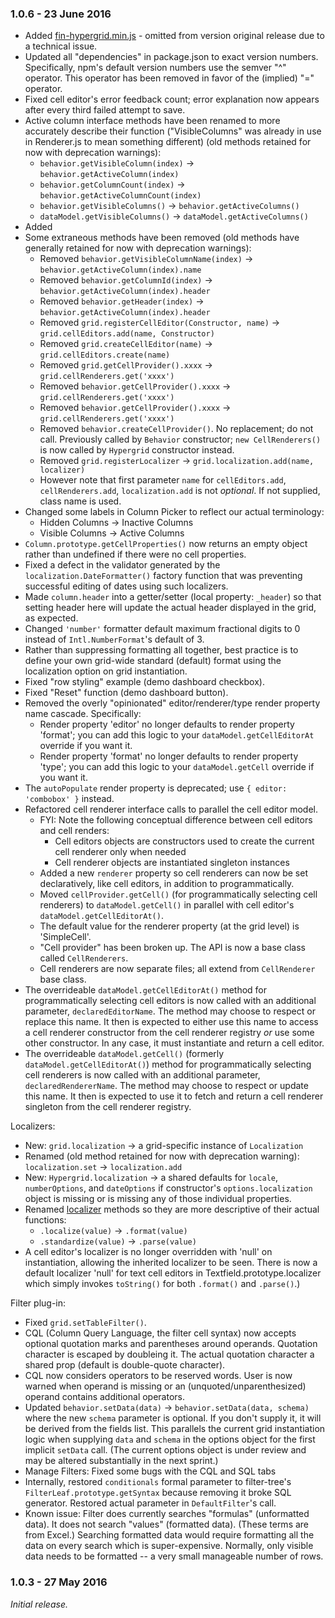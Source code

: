 ### 1.0.6 - 23 June 2016

* Added [fin-hypergrid.min.js](https://openfin.github.io/fin-hypergrid/build/fin-hypergrid.min.js) - omitted from version original release due to a technical issue.
* Updated all "dependencies" in package.json to exact version numbers. Specifically, npm's default version numbers use the semver "^" operator. This operator has been removed in favor of the (implied) "=" operator.
* Fixed cell editor's error feedback count; error explanation now appears after every third failed attempt to save.
* Active column interface methods have been renamed to more accurately describe their function ("VisibleColumns" was already in use in Renderer.js to mean something different) (old methods retained for now with deprecation warnings):
    * `behavior.getVisibleColumn(index)` &#x2192; `behavior.getActiveColumn(index)`
    * `behavior.getColumnCount(index)` &#x2192; `behavior.getActiveColumnCount(index)`
    * `behavior.getVisibleColumns()` &#x2192; `behavior.getActiveColumns()`
    * `dataModel.getVisibleColumns()` &#x2192; `dataModel.getActiveColumns()`
* Added 
* Some extraneous methods have been removed (old methods have generally retained for now with deprecation warnings):
    * Removed `behavior.getVisibleColumnName(index)` &#x2192; `behavior.getActiveColumn(index).name`
    * Removed `behavior.getColumnId(index)` &#x2192; `behavior.getActiveColumn(index).header`
    * Removed `behavior.getHeader(index)` &#x2192; `behavior.getActiveColumn(index).header`
    * Removed `grid.registerCellEditor(Constructor, name)` &#x2192; `grid.cellEditors.add(name, Constructor)`
    * Removed `grid.createCellEditor(name)` &#x2192; `grid.cellEditors.create(name)`
    * Removed `grid.getCellProvider().xxxx` &#x2192; `grid.cellRenderers.get('xxxx')`
    * Removed `behavior.getCellProvider().xxxx` &#x2192; `grid.cellRenderers.get('xxxx')`
    * Removed `behavior.getCellProvider().xxxx` &#x2192; `grid.cellRenderers.get('xxxx')`
    * Removed `behavior.createCellProvider()`. No replacement; do not call. Previously called by `Behavior` constructor; `new CellRenderers()` is now called by `Hypergrid` constructor instead.
    * Removed `grid.registerLocalizer` &#x2192; `grid.localization.add(name, localizer)`
    * However note that first parameter `name` for `cellEditors.add`, `cellRenderers.add`, `localization.add` is not _optional_. If not supplied, class name is used.
* Changed some labels in Column Picker to reflect our actual terminology:
    * Hidden Columns &#x2192; Inactive Columns
    * Visible Columns &#x2192; Active Columns
* `Column.prototype.getCellProperties()` now returns an empty object rather than undefined if there were no cell properties.
* Fixed a defect in the validator generated by the `localization.DateFormatter()` factory function that was preventing successful editing of dates using such localizers.
* Made `column.header` into a getter/setter (local property: `_header`) so that setting header here will update the actual header displayed in the grid, as expected.
* Changed `'number'` formatter default maximum fractional digits to 0 instead of `Intl.NumberFormat`'s default of 3.
* Rather than suppressing formatting all together, best practice is to define your own grid-wide standard (default) format using the localization option on grid instantiation.
* Fixed "row styling" example (demo dashboard checkbox).
* Fixed "Reset" function (demo dashboard button).
* Removed the overly "opinionated" editor/renderer/type render property name cascade. Specifically:
    * Render property 'editor' no longer defaults to render property 'format'; you can add this logic to your `dataModel.getCellEditorAt` override if you want it.
    * Render property 'format' no longer defaults to render property 'type'; you can add this logic to your `dataModel.getCell` override if you want it.
* The `autoPopulate` render property is deprecated; use `{ editor: 'combobox' }` instead. 
* Refactored cell renderer interface calls to parallel the cell editor model.
    * FYI: Note the following conceptual difference between cell editors and cell renders:
        * Cell editors objects are constructors used to create the current cell renderer only when needed
        * Cell renderer objects are instantiated singleton instances
    * Added a new `renderer` property so cell renderers can now be set declaratively, like cell editors, in addition to programmatically.
    * Moved `cellProvider.getCell()` (for programmatically selecting cell renderers) to `dataModel.getCell()` in parallel with cell editor's `dataModel.getCellEditorAt()`.
    * The default value for the renderer property (at the grid level) is 'SimpleCell'.
    * "Cell provider" has been broken up. The API is now a base class called `CellRenderers`.
    * Cell renderers are now separate files; all extend from `CellRenderer` base class.
* The overrideable `dataModel.getCellEditorAt()` method for programmatically selecting cell editors is now called with an additional parameter, `declaredEditorName`. The method may choose to respect or replace this name. It then is expected to either use this name to access a cell renderer constructor from the cell renderer registry _or_ use some other constructor. In any case, it must instantiate and return a cell editor.
* The overrideable `dataModel.getCell()` (formerly `dataModel.getCellEditorAt()`) method for programmatically selecting cell renderers is now called with an additional parameter, `declaredRendererName`. The method may choose to respect or update this name. It then is expected to use it to fetch and return a cell renderer singleton from the cell renderer registry.

Localizers:
* New: `grid.localization` &#x2192; a grid-specific instance of `Localization`
* Renamed (old method retained for now with deprecation warning): `localization.set` &#x2192; `localization.add`
* New: `Hypergrid.localization` &#x2192; a shared defaults for `locale`, `numberOptions`, and `dateOptions` if constructor's `options.localization` object is missing or is missing any of those individual properties.
* Renamed [localizer](http://openfin.github.io/fin-hypergrid/doc/localizerInterface.html) methods so they are more descriptive of their actual functions:
    * `.localize(value)` &#x2192; `.format(value)`
    * `.standardize(value)` &#x2192; `.parse(value)`
* A cell editor's localizer is no longer overridden with 'null' on instantiation, allowing the inherited localizer to be seen. There is now a default localizer 'null' for text cell editors in Textfield.prototype.localizer which simply invokes `toString()` for both `.format()` and `.parse()`.)

Filter plug-in:
* Fixed `grid.setTableFilter()`.
* CQL (Column Query Language, the filter cell syntax) now accepts optional quotation marks and parentheses around operands. Quotation character is escaped by doubleing it. The actual quotation character a shared prop (default is double-quote character).
* CQL now considers operators to be reserved words. User is now warned when operand is missing or an (unquoted/unparenthesized) operand contains additional operators.
* Updated `behavior.setData(data)` &#x2192; `behavior.setData(data, schema)` where the new `schema` parameter is optional. If you don't supply it, it will be derived from the fields list. This parallels the current grid instantiation logic when supplying `data` and `schema` in the options object for the first implicit `setData` call. (The current options object is under review and may be altered substantially in the next sprint.)
* Manage Filters: Fixed some bugs with the CQL and SQL tabs
* Internally, restored `conditionals` formal parameter to filter-tree's `FilterLeaf.prototype.getSyntax` because removing it broke SQL generator. Restored actual parameter in `DefaultFilter`'s call.
* Known issue: Filter does currently searches "formulas" (unformatted data). It does not search "values" (formatted data). (These terms are from Excel.) Searching formatted data would require formatting all the data on every search which is super-expensive. Normally, only visible data needs to be formatted -- a very small manageable number of rows.


### 1.0.3 - 27 May 2016

_Initial release._
